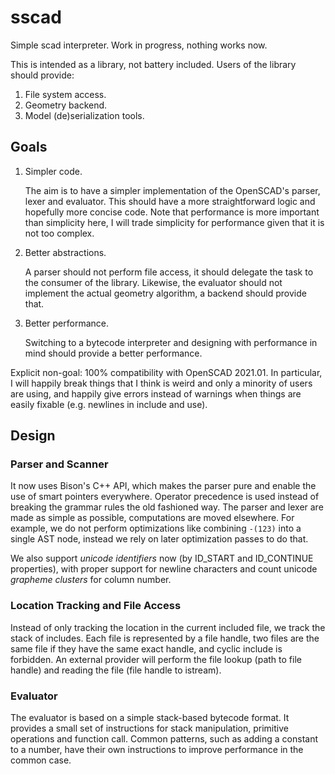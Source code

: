 # sscad

Simple scad interpreter. Work in progress, nothing works now.

This is intended as a library, not battery included.
Users of the library should provide:

1. File system access.
2. Geometry backend.
3. Model (de)serialization tools.

## Goals

1. Simpler code.

   The aim is to have a simpler implementation of the OpenSCAD's parser, lexer
   and evaluator. This should have a more straightforward logic and hopefully
   more concise code. Note that performance is more important than simplicity
   here, I will trade simplicity for performance given that it is not too
   complex.

2. Better abstractions.

   A parser should not perform file access, it should delegate the task to the
   consumer of the library. Likewise, the evaluator should not implement the
   actual geometry algorithm, a backend should provide that.

3. Better performance.

   Switching to a bytecode interpreter and designing with performance in mind
   should provide a better performance.


Explicit non-goal: 100% compatibility with OpenSCAD 2021.01. In particular, I
will happily break things that I think is weird and only a minority of users are
using, and happily give errors instead of warnings when things are easily
fixable (e.g. newlines in include and use).

## Design

### Parser and Scanner

It now uses Bison's C++ API, which makes the parser pure and enable the use of
smart pointers everywhere. Operator precedence is used instead of breaking the
grammar rules the old fashioned way. The parser and lexer are made as simple as
possible, computations are moved elsewhere. For example, we do not perform
optimizations like combining `-(123)` into a single AST node, instead we rely on
later optimization passes to do that.

We also support *unicode identifiers* now (by ID_START and ID_CONTINUE
properties), with proper support for newline characters and count unicode
*grapheme clusters* for column number.

### Location Tracking and File Access

Instead of only tracking the location in the current included file, we track the
stack of includes. Each file is represented by a file handle, two files are the
same file if they have the same exact handle, and cyclic include is forbidden.
An external provider will perform the file lookup (path to file handle) and
reading the file (file handle to istream).

### Evaluator

The evaluator is based on a simple stack-based bytecode format.
It provides a small set of instructions for stack manipulation, primitive
operations and function call.
Common patterns, such as adding a constant to a number, have their own
instructions to improve performance in the common case.

